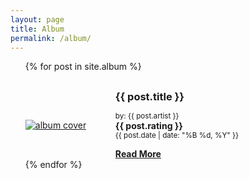 ```yaml
---
layout: page
title: Album
permalink: /album/
---
```


<ul>
  {% for post in site.album %}
 	<article class="post" style="margin-top: 30px;">
		<div
			class="entry"
			style="display: flex; justify-content: center; align-items: center">
			<div style="flex: 30%">
				<a href="{{ site.baseurl }}{{ post.url }}"
					><img
						id="cover-small"
						alt="album cover"
						src="{{ post.cover }}"
				/></a>
			</div>
			<div style="flex: 70%">
				<h3 style="margin: 0;">{{ post.title }}</h3>
				<p>
					<small>
						by: {{ post.artist }}
					</small>
					<br />
					<strong>
						{{ post.rating }}
					</strong>
					<br />
					<small> {{ post.date | date: "%B %d, %Y" }}</small>
				</p>
				<strong
					><a
						href="{{ site.baseurl }}{{ post.url }}"
						class="read-more"
						>Read More</a
					></strong
				>
			</div>
		</div>
	</article>
  {% endfor %}
</ul>
